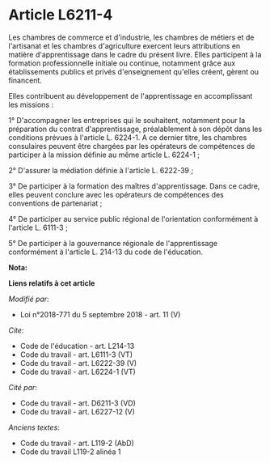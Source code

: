 # Article L6211-4

Les chambres de commerce et d'industrie, les chambres de métiers et de l'artisanat et les chambres d'agriculture exercent
leurs attributions en matière d'apprentissage dans le cadre du présent livre. Elles participent à la formation
professionnelle initiale ou continue, notamment grâce aux établissements publics et privés d'enseignement qu'elles créent,
gèrent ou financent. 

Elles contribuent au développement de l'apprentissage en accomplissant les missions : 

1° D'accompagner les entreprises qui le souhaitent, notamment pour la préparation du contrat d'apprentissage, préalablement à
son dépôt dans les conditions prévues à l'article L. 6224-1. A ce dernier titre, les chambres consulaires peuvent être
chargées par les opérateurs de compétences de participer à la mission définie au même article L. 6224-1 ; 

2° D'assurer la médiation définie à l'article L. 6222-39 ; 

3° De participer à la formation des maîtres d'apprentissage. Dans ce cadre, elles peuvent conclure avec les opérateurs de
compétences des conventions de partenariat ; 

4° De participer au service public régional de l'orientation conformément à l'article L. 6111-3 ; 

5° De participer à la gouvernance régionale de l'apprentissage conformément à l'article L. 214-13 du code de l'éducation.

**Nota:**



**Liens relatifs à cet article**

_Modifié par_:

  - Loi n°2018-771 du 5 septembre 2018 - art. 11 (V)

_Cite_:

  - Code de l'éducation - art. L214-13
  - Code du travail - art. L6111-3 (VT)
  - Code du travail - art. L6222-39 (V)
  - Code du travail - art. L6224-1 (VT)

_Cité par_:

  - Code du travail - art. D6211-3 (VD)
  - Code du travail - art. L6227-12 (V)

_Anciens textes_:

  - Code du travail - art. L119-2 (AbD)
  - Code du travail L119-2 alinéa 1
